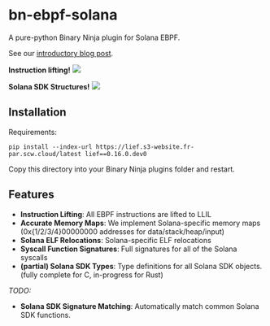 
# bn-ebpf-solana

A pure-python Binary Ninja plugin for Solana EBPF.

See our [introductory blog post](https://osec.io/blog/tutorials/2022-08-27-reverse-engineering-solana/).

**Instruction lifting!**
![](/assets/lift.png)

**Solana SDK Structures!**
![](/assets/struct.png)

## Installation

Requirements:
```
pip install --index-url https://lief.s3-website.fr-par.scw.cloud/latest lief==0.16.0.dev0
```

Copy this directory into your Binary Ninja plugins folder and restart.

## Features

- **Instruction Lifting**: All EBPF instructions are lifted to LLIL
- **Accurate Memory Maps**: We implement Solana-specific memory maps (0x{1/2/3/4}00000000 addresses for data/stack/heap/input)
- **Solana ELF Relocations**: Solana-specific ELF relocations
- **Syscall Function Signatures**: Full signatures for all of the Solana syscalls
- **(partial) Solana SDK Types**: Type definitions for all Solana SDK objects. (fully complete for C, in-progress for Rust)

_TODO:_

- **Solana SDK Signature Matching**: Automatically match common Solana SDK functions.


